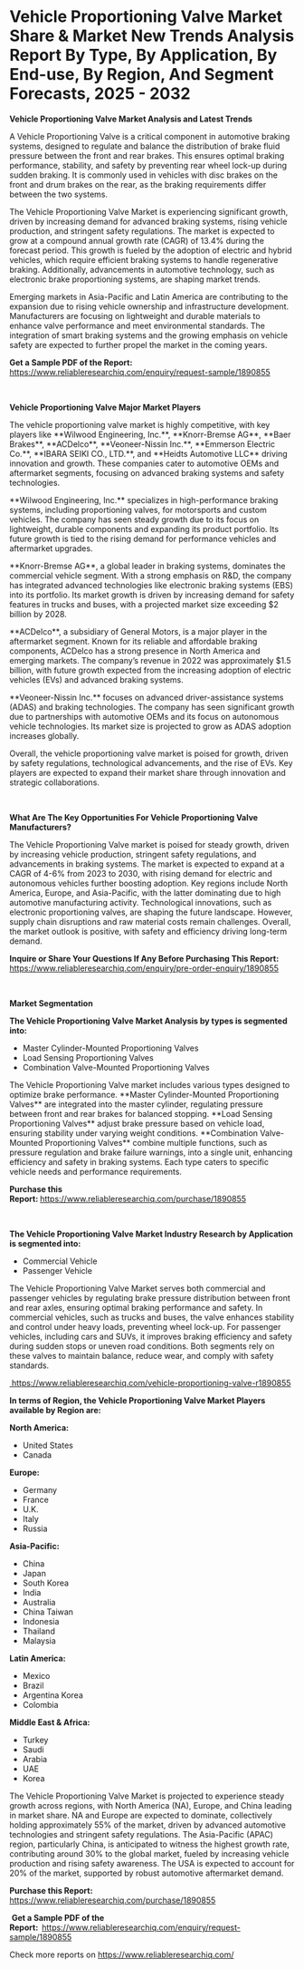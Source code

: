 <p><h1>Vehicle Proportioning Valve Market Share & Market New Trends Analysis Report By Type, By Application, By End-use, By Region, And Segment Forecasts, 2025 - 2032</h1></p><p><strong>Vehicle Proportioning Valve Market Analysis and Latest Trends</strong></p>
<p><p>A Vehicle Proportioning Valve is a critical component in automotive braking systems, designed to regulate and balance the distribution of brake fluid pressure between the front and rear brakes. This ensures optimal braking performance, stability, and safety by preventing rear wheel lock-up during sudden braking. It is commonly used in vehicles with disc brakes on the front and drum brakes on the rear, as the braking requirements differ between the two systems.</p><p>The Vehicle Proportioning Valve Market is experiencing significant growth, driven by increasing demand for advanced braking systems, rising vehicle production, and stringent safety regulations. The market is expected to grow at a compound annual growth rate (CAGR) of 13.4% during the forecast period. This growth is fueled by the adoption of electric and hybrid vehicles, which require efficient braking systems to handle regenerative braking. Additionally, advancements in automotive technology, such as electronic brake proportioning systems, are shaping market trends.</p><p>Emerging markets in Asia-Pacific and Latin America are contributing to the expansion due to rising vehicle ownership and infrastructure development. Manufacturers are focusing on lightweight and durable materials to enhance valve performance and meet environmental standards. The integration of smart braking systems and the growing emphasis on vehicle safety are expected to further propel the market in the coming years.</p></p>
<p><strong>Get a Sample PDF of the Report:&nbsp;</strong> <a href="https://www.reliableresearchiq.com/enquiry/request-sample/1890855?utm_campaign=104&utm_medium=2&utm_source=Github&utm_content=ia&utm_term=24012025&utm_id=vehicle-proportioning-valve">https://www.reliableresearchiq.com/enquiry/request-sample/1890855</a></p>
<p>&nbsp;</p>
<p><strong>Vehicle Proportioning Valve Major Market Players</strong></p>
<p><p>The vehicle proportioning valve market is highly competitive, with key players like **Wilwood Engineering, Inc.**, **Knorr-Bremse AG**, **Baer Brakes**, **ACDelco**, **Veoneer-Nissin Inc.**, **Emmerson Electric Co.**, **IBARA SEIKI CO., LTD.**, and **Heidts Automotive LLC** driving innovation and growth. These companies cater to automotive OEMs and aftermarket segments, focusing on advanced braking systems and safety technologies.</p><p>**Wilwood Engineering, Inc.** specializes in high-performance braking systems, including proportioning valves, for motorsports and custom vehicles. The company has seen steady growth due to its focus on lightweight, durable components and expanding its product portfolio. Its future growth is tied to the rising demand for performance vehicles and aftermarket upgrades.</p><p>**Knorr-Bremse AG**, a global leader in braking systems, dominates the commercial vehicle segment. With a strong emphasis on R&D, the company has integrated advanced technologies like electronic braking systems (EBS) into its portfolio. Its market growth is driven by increasing demand for safety features in trucks and buses, with a projected market size exceeding $2 billion by 2028.</p><p>**ACDelco**, a subsidiary of General Motors, is a major player in the aftermarket segment. Known for its reliable and affordable braking components, ACDelco has a strong presence in North America and emerging markets. The company’s revenue in 2022 was approximately $1.5 billion, with future growth expected from the increasing adoption of electric vehicles (EVs) and advanced braking systems.</p><p>**Veoneer-Nissin Inc.** focuses on advanced driver-assistance systems (ADAS) and braking technologies. The company has seen significant growth due to partnerships with automotive OEMs and its focus on autonomous vehicle technologies. Its market size is projected to grow as ADAS adoption increases globally.</p><p>Overall, the vehicle proportioning valve market is poised for growth, driven by safety regulations, technological advancements, and the rise of EVs. Key players are expected to expand their market share through innovation and strategic collaborations.</p></p>
<p>&nbsp;</p>
<p><strong>What Are The Key Opportunities For Vehicle Proportioning Valve Manufacturers?</strong></p>
<p><p>The Vehicle Proportioning Valve market is poised for steady growth, driven by increasing vehicle production, stringent safety regulations, and advancements in braking systems. The market is expected to expand at a CAGR of 4-6% from 2023 to 2030, with rising demand for electric and autonomous vehicles further boosting adoption. Key regions include North America, Europe, and Asia-Pacific, with the latter dominating due to high automotive manufacturing activity. Technological innovations, such as electronic proportioning valves, are shaping the future landscape. However, supply chain disruptions and raw material costs remain challenges. Overall, the market outlook is positive, with safety and efficiency driving long-term demand.</p></p>
<p><strong>Inquire or Share Your Questions If Any Before Purchasing This Report:</strong> <a href="https://www.reliableresearchiq.com/enquiry/pre-order-enquiry/1890855?utm_campaign=104&utm_medium=2&utm_source=Github&utm_content=ia&utm_term=24012025&utm_id=vehicle-proportioning-valve">https://www.reliableresearchiq.com/enquiry/pre-order-enquiry/1890855</a></p>
<p>&nbsp;</p>
<p><strong>Market Segmentation</strong></p>
<p><strong>The Vehicle Proportioning Valve Market Analysis by types is segmented into:</strong></p>
<p><ul><li>Master Cylinder-Mounted Proportioning Valves</li><li>Load Sensing Proportioning Valves</li><li>Combination Valve-Mounted Proportioning Valves</li></ul></p>
<p><p>The Vehicle Proportioning Valve market includes various types designed to optimize brake performance. **Master Cylinder-Mounted Proportioning Valves** are integrated into the master cylinder, regulating pressure between front and rear brakes for balanced stopping. **Load Sensing Proportioning Valves** adjust brake pressure based on vehicle load, ensuring stability under varying weight conditions. **Combination Valve-Mounted Proportioning Valves** combine multiple functions, such as pressure regulation and brake failure warnings, into a single unit, enhancing efficiency and safety in braking systems. Each type caters to specific vehicle needs and performance requirements.</p></p>
<p><strong>Purchase this Report:&nbsp;</strong><a href="https://www.reliableresearchiq.com/purchase/1890855?utm_campaign=104&utm_medium=2&utm_source=Github&utm_content=ia&utm_term=24012025&utm_id=vehicle-proportioning-valve">https://www.reliableresearchiq.com/purchase/1890855</a></p>
<p>&nbsp;</p>
<p><strong>The Vehicle Proportioning Valve Market Industry Research by Application is segmented into:</strong></p>
<p><ul><li>Commercial Vehicle</li><li>Passenger Vehicle</li></ul></p>
<p><p>The Vehicle Proportioning Valve Market serves both commercial and passenger vehicles by regulating brake pressure distribution between front and rear axles, ensuring optimal braking performance and safety. In commercial vehicles, such as trucks and buses, the valve enhances stability and control under heavy loads, preventing wheel lock-up. For passenger vehicles, including cars and SUVs, it improves braking efficiency and safety during sudden stops or uneven road conditions. Both segments rely on these valves to maintain balance, reduce wear, and comply with safety standards.</p></p>
<p><a href="https://www.reliableresearchiq.com/vehicle-proportioning-valve-r1890855?utm_campaign=104&utm_medium=2&utm_source=Github&utm_content=ia&utm_term=24012025&utm_id=vehicle-proportioning-valve">&nbsp;https://www.reliableresearchiq.com/vehicle-proportioning-valve-r1890855</a></p>
<p><strong>In terms of Region, the Vehicle Proportioning Valve Market Players available by Region are:</strong></p>
<p>
    <p> <strong> North America: </strong>
        <ul>
            <li>United States</li>
            <li>Canada</li>
        </ul>
        </p> 
    <p> <strong> Europe: </strong>
        <ul>
            <li>Germany</li>
            <li>France</li>
            <li>U.K.</li>
            <li>Italy</li>
            <li>Russia</li>
        </ul>
        </p> 
    <p> <strong> Asia-Pacific: </strong>
        <ul>
            <li>China</li>
            <li>Japan</li>
            <li>South Korea</li>
            <li>India</li>
            <li>Australia</li>
            <li>China Taiwan</li>
            <li>Indonesia</li>
            <li>Thailand</li>
            <li>Malaysia</li>
        </ul>
        </p> 
    <p> <strong> Latin America: </strong>
        <ul>
            <li>Mexico</li>
            <li>Brazil</li>
            <li>Argentina Korea</li>
            <li>Colombia</li>
        </ul>
        </p> 
    <p> <strong> Middle East & Africa: </strong>
        <ul>
            <li>Turkey</li>
            <li>Saudi</li>
            <li>Arabia</li>
            <li>UAE</li>
            <li>Korea</li>
        </ul>
    </p>
    </p>
<p><p>The Vehicle Proportioning Valve Market is projected to experience steady growth across regions, with North America (NA), Europe, and China leading in market share. NA and Europe are expected to dominate, collectively holding approximately 55% of the market, driven by advanced automotive technologies and stringent safety regulations. The Asia-Pacific (APAC) region, particularly China, is anticipated to witness the highest growth rate, contributing around 30% to the global market, fueled by increasing vehicle production and rising safety awareness. The USA is expected to account for 20% of the market, supported by robust automotive aftermarket demand.</p></p>
<p><strong>Purchase this Report: </strong><a href="https://www.reliableresearchiq.com/purchase/1890855?utm_campaign=104&utm_medium=2&utm_source=Github&utm_content=ia&utm_term=24012025&utm_id=vehicle-proportioning-valve">https://www.reliableresearchiq.com/purchase/1890855</a></p>
<p>&nbsp;<strong>Get a Sample PDF of the Report:&nbsp;&nbsp;</strong><a href="https://www.reliableresearchiq.com/enquiry/request-sample/1890855?utm_campaign=104&utm_medium=2&utm_source=Github&utm_content=ia&utm_term=24012025&utm_id=vehicle-proportioning-valve">https://www.reliableresearchiq.com/enquiry/request-sample/1890855</a></p>
<p><strong></strong></p>
<p>Check more reports on <a href="https://www.reliableresearchiq.com/?utm_campaign=104&utm_medium=2&utm_source=Github&utm_content=ia&utm_term=24012025&utm_id=vehicle-proportioning-valve">https://www.reliableresearchiq.com/</a></p>